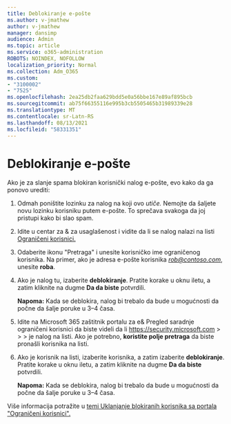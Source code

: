 ```yaml
---
title: Deblokiranje e-pošte
ms.author: v-jmathew
author: v-jmathew
manager: dansimp
audience: Admin
ms.topic: article
ms.service: o365-administration
ROBOTS: NOINDEX, NOFOLLOW
localization_priority: Normal
ms.collection: Adm_O365
ms.custom:
- "3100002"
- "7525"
ms.openlocfilehash: 2ea25db2faa629bdd5e0a56bbe167e89af895bcb
ms.sourcegitcommit: ab75f66355116e995b3cb5505465b31989339e28
ms.translationtype: MT
ms.contentlocale: sr-Latn-RS
ms.lasthandoff: 08/13/2021
ms.locfileid: "58331351"
---
```

# <a name="unblock-email"></a>Deblokiranje e-pošte

Ako je za slanje spama blokiran korisnički nalog e-pošte, evo kako da ga ponovo urediti:

1. Odmah poništite lozinku za nalog na koji ovo *utiče.* Nemojte da šaljete novu lozinku korisniku putem e-pošte. To sprečava svakoga da joj pristupi kako bi slao spam.
2. Idite u centar za & za usaglašenost i vidite da li se nalog nalazi na listi [Ograničeni korisnici.](https://protection.office.com/#/restrictedusers)
3. Odaberite  ikonu "Pretraga" i unesite korisničko ime ograničenog korisnika. Na primer, ako je adresa e-pošte korisnika *rob@contoso.com*, unesite **roba**.
4. Ako je nalog tu, izaberite **deblokiranje**. Pratite korake u oknu iletu, a zatim kliknite na dugme **Da da biste** potvrdili.  
    
    **Napoma:** Kada se deblokira, nalog bi trebalo da bude u mogućnosti da počne da šalje poruke u 3–4 časa.
2. Idite na Microsoft 365 zaštitnik portalu za e& Pregled saradnje ograničeni korisnici da biste videli da li <https://security.microsoft.com> \>  \>  \>  je nalog na listi. Ako je potrebno, **koristite polje pretraga** da biste pronašli korisnika na listi.
3. Ako je korisnik na listi, izaberite korisnika, a zatim izaberite **deblokiranje**. Pratite korake u oknu iletu, a zatim kliknite na dugme **Da da biste** potvrdili.

   **Napoma:** Kada se deblokira, nalog bi trebalo da bude u mogućnosti da počne da šalje poruke u 3–4 časa.

Više informacija potražite u [temi Uklanjanje blokiranih korisnika sa portala "Ograničeni korisnici".](https://docs.microsoft.com/microsoft-365/security/office-365-security/removing-user-from-restricted-users-portal-after-spam)
